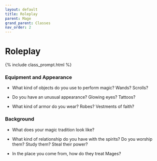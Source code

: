 ```yaml
---
layout: default
title: Roleplay
parent: Mage
grand_parent: Classes
nav_order: 2
---
```


# Roleplay

{% include class_prompt.html %}

### Equipment and Appearance

- What kind of objects do you use to perform magic? Wands? Scrolls?

- Do you have an unusual appearance? Glowing eyes? Tattoos?

- What kind of armor do you wear? Robes? Vestments of faith?

### Background

- What does your magic tradition look like?

- What kind of relationship do you have with the spirits? Do you worship them? Study them? Steal their power?

- In the place you come from, how do they treat Mages?

<!-- ### Roles

**_In combat..._**

The Mage unleashes unpredictable havoc on the enemy; striking foes blind, sending bolts of lighting across the battlefield, or casting any number of spells to reshape the environment.

**_Socially..._**

The Mage's presence inspires unease among most, though they are beloved by spirits and other natural forces.

**_While exploring..._**

The Mage may call on their spirits to aid in finding hidden locations or communicating with the inhabitants of a foreign land. Their sixth sense can be helpful when dangerous magic is in the air. -->
